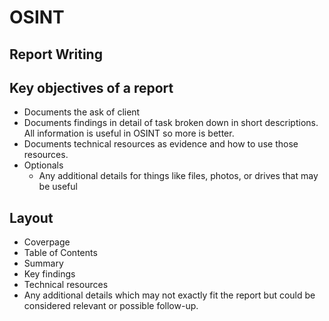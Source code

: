 # OSINT

## Report Writing

## Key objectives of a report

- Documents the ask of client
- Documents findings in detail of task broken down in short descriptions. All information is useful in OSINT so more is better.
- Documents technical resources as evidence and how to use those resources.
- Optionals
  - Any additional details for things like files, photos, or drives that may be useful
 
## Layout

- Coverpage
- Table of Contents
- Summary
- Key findings
- Technical resources
- Any additional details which may not exactly fit the report but could be considered relevant or possible follow-up.
